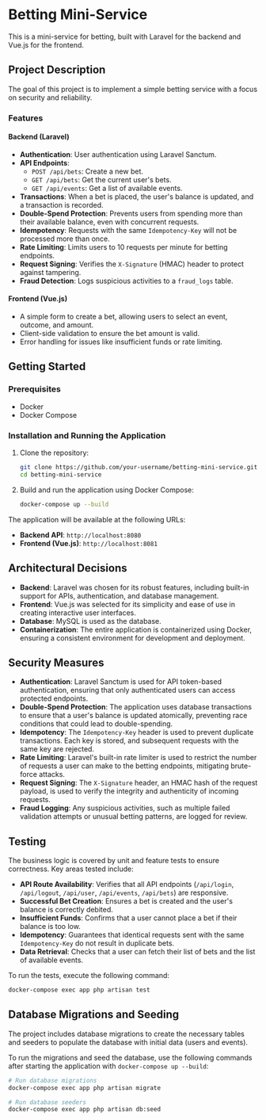 # Betting Mini-Service

This is a mini-service for betting, built with Laravel for the backend and Vue.js for the frontend.

## Project Description

The goal of this project is to implement a simple betting service with a focus on security and reliability.

### Features

#### Backend (Laravel)
-   **Authentication**: User authentication using Laravel Sanctum.
-   **API Endpoints**:
    -   `POST /api/bets`: Create a new bet.
    -   `GET /api/bets`: Get the current user's bets.
    -   `GET /api/events`: Get a list of available events.
-   **Transactions**: When a bet is placed, the user's balance is updated, and a transaction is recorded.
-   **Double-Spend Protection**: Prevents users from spending more than their available balance, even with concurrent requests.
-   **Idempotency**: Requests with the same `Idempotency-Key` will not be processed more than once.
-   **Rate Limiting**: Limits users to 10 requests per minute for betting endpoints.
-   **Request Signing**: Verifies the `X-Signature` (HMAC) header to protect against tampering.
-   **Fraud Detection**: Logs suspicious activities to a `fraud_logs` table.

#### Frontend (Vue.js)
-   A simple form to create a bet, allowing users to select an event, outcome, and amount.
-   Client-side validation to ensure the bet amount is valid.
-   Error handling for issues like insufficient funds or rate limiting.

## Getting Started

### Prerequisites

-   Docker
-   Docker Compose

### Installation and Running the Application

1.  Clone the repository:
    ```bash
    git clone https://github.com/your-username/betting-mini-service.git
    cd betting-mini-service
    ```

2.  Build and run the application using Docker Compose:
    ```bash
    docker-compose up --build
    ```

The application will be available at the following URLs:
- **Backend API**: `http://localhost:8080`
- **Frontend (Vue.js)**: `http://localhost:8081`

## Architectural Decisions

-   **Backend**: Laravel was chosen for its robust features, including built-in support for APIs, authentication, and database management.
-   **Frontend**: Vue.js was selected for its simplicity and ease of use in creating interactive user interfaces.
-   **Database**: MySQL is used as the database.
-   **Containerization**: The entire application is containerized using Docker, ensuring a consistent environment for development and deployment.

## Security Measures

-   **Authentication**: Laravel Sanctum is used for API token-based authentication, ensuring that only authenticated users can access protected endpoints.
-   **Double-Spend Protection**: The application uses database transactions to ensure that a user's balance is updated atomically, preventing race conditions that could lead to double-spending.
-   **Idempotency**: The `Idempotency-Key` header is used to prevent duplicate transactions. Each key is stored, and subsequent requests with the same key are rejected.
-   **Rate Limiting**: Laravel's built-in rate limiter is used to restrict the number of requests a user can make to the betting endpoints, mitigating brute-force attacks.
-   **Request Signing**: The `X-Signature` header, an HMAC hash of the request payload, is used to verify the integrity and authenticity of incoming requests.
-   **Fraud Logging**: Any suspicious activities, such as multiple failed validation attempts or unusual betting patterns, are logged for review.

## Testing

The business logic is covered by unit and feature tests to ensure correctness. Key areas tested include:
-   **API Route Availability**: Verifies that all API endpoints (`/api/login`, `/api/logout`, `/api/user`, `/api/events`, `/api/bets`) are responsive.
-   **Successful Bet Creation**: Ensures a bet is created and the user's balance is correctly debited.
-   **Insufficient Funds**: Confirms that a user cannot place a bet if their balance is too low.
-   **Idempotency**: Guarantees that identical requests sent with the same `Idempotency-Key` do not result in duplicate bets.
-   **Data Retrieval**: Checks that a user can fetch their list of bets and the list of available events.

To run the tests, execute the following command:
```bash
docker-compose exec app php artisan test
```

## Database Migrations and Seeding

The project includes database migrations to create the necessary tables and seeders to populate the database with initial data (users and events).

To run the migrations and seed the database, use the following commands after starting the application with `docker-compose up --build`:

```bash
# Run database migrations
docker-compose exec app php artisan migrate

# Run database seeders
docker-compose exec app php artisan db:seed
```

